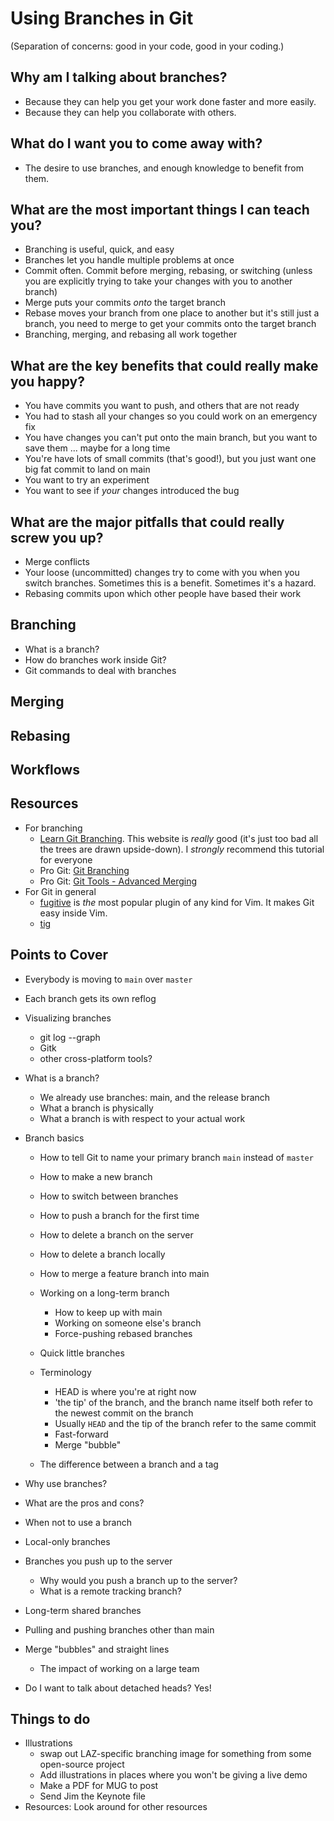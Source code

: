 # Using Branches in Git

(Separation of concerns: good in your code, good in your coding.)


## Why am I talking about branches?

* Because they can help you get your work done faster and more easily.
* Because they can help you collaborate with others.


## What do I want you to come away with?

* The desire to use branches, and enough knowledge to benefit from them.


## What are the most important things I can teach you?

* Branching is useful, quick, and easy
* Branches let you handle multiple problems at once
* Commit often.  Commit before merging, rebasing, or switching (unless you are explicitly trying to take your changes with you to another branch)
* Merge puts your commits _onto_ the target branch
* Rebase moves your branch from one place to another but it's still just a branch, you need to merge to get your commits onto the target branch
* Branching, merging, and rebasing all work together


## What are the key benefits that could really make you happy?

* You have commits you want to push, and others that are not ready
* You had to stash all your changes so you could work on an emergency fix
* You have changes you can't put onto the main branch, but you want to save them ... maybe for a long time
* You're have lots of small commits (that's good!), but you just want one big fat commit to land on main
* You want to try an experiment
* You want to see if _your_ changes introduced the bug


## What are the major pitfalls that could really screw you up?

* Merge conflicts
* Your loose (uncommitted) changes try to come with you when you switch branches.  Sometimes this is a benefit.  Sometimes it's a hazard.
* Rebasing commits upon which other people have based their work


## Branching

* What is a branch?
* How do branches work inside Git?
* Git commands to deal with branches


## Merging


## Rebasing


## Workflows


## Resources

* For branching
    * [Learn Git Branching](https://learngitbranching.js.org/).  This website is *really* good (it's just too bad all the trees are drawn upside-down).  I _strongly_ recommend this tutorial for everyone
    * Pro Git: [Git Branching](https://git-scm.com/book/en/v2/Git-Branching-Branches-in-a-Nutshell)
    * Pro Git: [Git Tools - Advanced Merging](https://git-scm.com/book/en/v2/Git-Tools-Advanced-Merging)
* For Git in general
    * [fugitive](https://github.com/tpope/vim-fugitive) is _the_ most popular plugin of any kind for Vim.  It makes Git easy inside Vim.
    * [tig](https://github.com/jonas/tig)


## Points to Cover

* Everybody is moving to `main` over `master`
* Each branch gets its own reflog
* Visualizing branches
    * git log --graph
    * Gitk
    * other cross-platform tools?
* What is a branch?
    * We already use branches: main, and the release branch
    * What a branch is physically
    * What a branch is with respect to your actual work
* Branch basics
    * How to tell Git to name your primary branch `main` instead of `master`
    * How to make a new branch
    * How to switch between branches
    * How to push a branch for the first time
    * How to delete a branch on the server
    * How to delete a branch locally
    * How to merge a feature branch into main
    * Working on a long-term branch
        * How to keep up with main
        * Working on someone else's branch
        * Force-pushing rebased branches
    * Quick little branches

    * Terminology
        * HEAD is where you're at right now
        * 'the tip' of the branch, and the branch name itself both refer to the newest commit on the branch
        * Usually `HEAD` and the tip of the branch refer to the same commit
        * Fast-forward
        * Merge "bubble"
    * The difference between a branch and a tag
* Why use branches?
* What are the pros and cons?
* When not to use a branch
* Local-only branches
* Branches you push up to the server
    * Why would you push a branch up to the server?
    * What is a remote tracking branch?
* Long-term shared branches
* Pulling and pushing branches other than main

* Merge "bubbles" and straight lines
    * The impact of working on a large team

* Do I want to talk about detached heads? Yes!


## Things to do

* Illustrations
    * swap out LAZ-specific branching image for something from some open-source project
    * Add illustrations in places where you won't be giving a live demo
    * Make a PDF for MUG to post
    * Send Jim the Keynote file
* Resources: Look around for other resources

<!-- vim: set ts=4 sw=4 tw=0 et ai :-->
